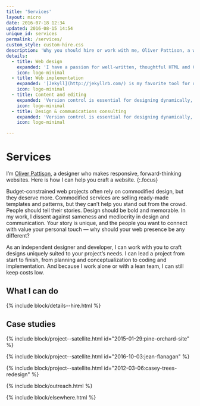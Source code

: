 ```yaml
---
title: 'Services'
layout: micro
date: 2016-07-18 12:34
updated: 2016-08-15 14:54
unique_id: services
permalink: /services/
custom_style: custom-hire.css
description: 'Why you should hire or work with me, Oliver Pattison, a web designer.'
details:
  - title: Web design
    expanded: 'I have a passion for well-written, thoughtful HTML and CSS. Although it is sometimes dismissed as a simple markup language, getting HTML right is challenging, both when dealing with visual design and with accessibility and usability.'
    icon: logo-minimal
  - title: Web implementation
    expanded: '[Jekyll](http://jekyllrb.com/) is my favorite tool for designing and publishing content on the web. Most of the sites that I build currently are static sites (using Jekyll) with minimal but flexible configuration and high performance.'
    icon: logo-minimal
  - title: Content and editing
    expanded: 'Version control is essential for designing dynamically, maintaining code, and collaborating quickly and remotely. I use [Git](https://git-scm.com/) as a safety net for all of my work, whether on my own or with a team.'
    icon: logo-minimal
  - title: Design & communications consulting
    expanded: 'Version control is essential for designing dynamically, maintaining code, and collaborating quickly and remotely. I use [Git](https://git-scm.com/) as a safety net for all of my work, whether on my own or with a team.'
    icon: logo-minimal

---
```


# Services

I’m [Oliver Pattison](/about/), a designer who makes responsive, forward-thinking websites. Here is how I can help you craft a website.
{:.focus}


Budget-constrained web projects often rely on commodified design, but they deserve more. Commodified services are selling ready-made templates and patterns, but they can’t help you stand out from the crowd. People should tell their stories. Design should be bold and memorable. In my work, I dissent against sameness and mediocrity in design and communication. Your story is unique, and the people you want to connect with value your personal touch — why should your web presence be any different?

As an independent designer and developer, I can work with you to craft designs uniquely suited to your project’s needs. I can lead a project from start to finish, from planning and conceptualization to coding and implementation. And because I work alone or with a lean team, I can still keep costs low.

## What I can do

{% include block/details--hire.html %}

## Case studies

{% include block/project--satellite.html id="2015-01-29:pine-orchard-site" %}

{% include block/project--satellite.html id="2016-10-03:jean-flanagan" %}

{% include block/project--satellite.html id="2012-03-06:casey-trees-redesign" %}

{% include block/outreach.html %}

{% include block/elsewhere.html %}
